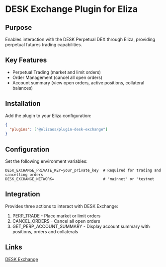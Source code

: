 # DESK Exchange Plugin for Eliza

## Purpose

Enables interaction with the DESK Perpetual DEX through Eliza, providing perpetual futures trading capabilities.

## Key Features

- Perpetual Trading (market and limit orders)
- Order Management (cancel all open orders)
- Account summary (view open orders, active positions, collateral balances)

## Installation

Add the plugin to your Eliza configuration:

```json
{
  "plugins": ["@elizaos/plugin-desk-exchange"]
}
```

## Configuration

Set the following environment variables:

```env
DESK_EXCHANGE_PRIVATE_KEY=your_private_key  # Required for trading and cancelling orders
DESK_EXCHANGE_NETWORK=                      # "mainnet" or "testnet
```

## Integration

Provides three actions to interact with DESK Exchange:

1. PERP_TRADE - Place market or limit orders
2. CANCEL_ORDERS - Cancel all open orders
3. GET_PERP_ACCOUNT_SUMMARY - Display account summary with positions, orders and collaterals

## Links

[DESK Exchange](https://desk.exchange/)

